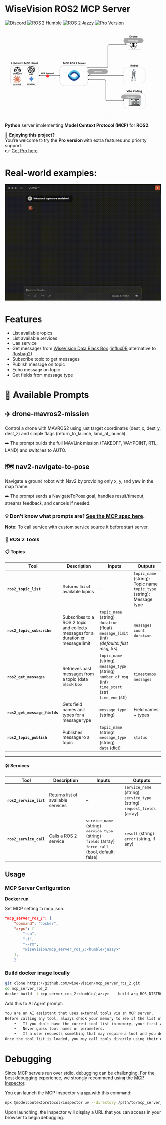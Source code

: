
# WiseVision ROS2 MCP Server

[![Discord](https://img.shields.io/badge/Discord-Join%20Us-5865F2?logo=discord)](https://discord.gg/9aSw6HbUaw)
![ROS 2 Humble](https://img.shields.io/badge/ROS2-Humble-blue)
![ROS 2 Jazzy](https://img.shields.io/badge/ROS2-Jazzy-purple)
[![Pro Version](https://img.shields.io/badge/Pro%20Version-Upgrade-gold)](https://app.easy.tools/ec/wisevision/wisevision-mcp-ros-2-pro)

![Flow graph](docs/assets/flow-graph.gif)

**Python** server implementing **Model Context Protocol (MCP)** for **ROS2**.

🚀 **Enjoying this project?**  
You’re welcome to try the **Pro version** with extra features and priority support.  
👉 [Get Pro here](https://app.easy.tools/ec/wisevision/wisevision-mcp-ros-2-pro)


# Real-world examples:
![Demo](docs/assets/mcp-ros2-server.gif)

# Features
- List available topics 
- List available services 
- Call service
- Get messages from [WiseVision Data Black Box](https://github.com/wise-vision/wisevision_data_black_box) ([influxDB](https://www.influxdata.com) alternative to [Rosbag2](https://github.com/ros2/rosbag2))
- Subscribe topic to get messages
- Publish message on topic
- Echo message on topic
- Get fields from message type

# 🤖 Available Prompts

## ✈️ drone-mavros2-mission

Control a drone with MAVROS2 using just target coordinates (dest_x, dest_y, dest_z) and simple flags (return_to_launch, land_at_launch).

➡️ The prompt builds the full MAVLink mission (TAKEOFF, WAYPOINT, RTL, LAND) and switches to AUTO.

## 🗺️ nav2-navigate-to-pose

Navigate a ground robot with Nav2 by providing only x, y, and yaw in the map frame.

➡️ The prompt sends a NavigateToPose goal, handles result/timeout, streams feedback, and cancels if needed.

### 💡 Don’t know what prompts are? [See the MCP spec here](https://modelcontextprotocol.io/specification/2025-06-18/server/prompts#user-interaction-model).

**Note:** To call service with custom service source it before start server.


### 🔧 ROS 2 Tools

#### 📋 **Topics**
| Tool | Description | Inputs | Outputs |
|------|-------------|--------|---------|
| **`ros2_topic_list`** | Returns list of available topics | – | `topic_name` (string): Topic name <br> `topic_type` (string): Message type |
| **`ros2_topic_subscribe`** | Subscribes to a ROS 2 topic and collects messages for a duration or message limit | `topic_name` (string) <br> `duration` (float) <br> `message_limit` (int) <br> *(defaults: first msg, 5s)* | `messages` <br> `count` <br> `duration` |
| **`ros2_get_messages`** | Retrieves past messages from a topic (data black box) | `topic_name` (string) <br> `message_type` (string) <br> `number_of_msg` (int) <br> `time_start` (str) <br> `time_end` (str) | `timestamps` <br> `messages` |
| **`ros2_get_message_fields`** | Gets field names and types for a message type | `message_type` (string) | Field names + types |
| **`ros2_topic_publish`** | Publishes message to a topic | `topic_name` (string) <br> `message_type` (string) <br> `data` (dict) | `status` |

---

#### 🛠 **Services**
| Tool | Description | Inputs | Outputs |
|------|-------------|--------|---------|
| **`ros2_service_list`** | Returns list of available services | – | `service_name` (string) <br> `service_type` (string) <br> `request_fields` (array) |
| **`ros2_service_call`** | Calls a ROS 2 service | `service_name` (string) <br> `service_type` (string) <br> `fields` (array) <br> `force_call` (bool, default: false) | `result` (string) <br> `error` (string, if any) |


## Usage

### MCP Server Configuration

**Docker run**

Set MCP setting to mcp.json.
```json
"mcp_server_ros_2": {
    "command": "docker",
    "args": [
        "run",
        "-i",
        "--rm",
        "wisevision/mcp_server_ros_2:<humble/jazzy>"
    ],
    }

```

### Build docker image locally
```bash
git clone https://github.com/wise-vision/mcp_server_ros_2.git
cd mcp_server_ros_2
docker build -t mcp_server_ros_2:<humble/jazzy>  --build-arg ROS_DISTRO=<humble/jazzy> .
```


Add  this to AI Agent prompt:
```txt
You are an AI assistant that uses external tools via an MCP server.
Before calling any tool, always check your memory to see if the list of available tools is known.
	•	If you don’t have the current tool list in memory, your first action should be to call the list-tools tool.
	•	Never guess tool names or parameters.
	•	If a user requests something that may require a tool and you don’t have the right tool info, ask them or call list-tools first.
Once the tool list is loaded, you may call tools directly using their documented names and schemas.
```

# Debugging

Since MCP servers run over stdio, debugging can be challenging. For the best debugging
experience, we strongly recommend using the [MCP Inspector](https://github.com/modelcontextprotocol/inspector).

You can launch the MCP Inspector via [ `npm` ](https://docs.npmjs.com/downloading-and-installing-node-js-and-npm) with this command:

```bash
npx @modelcontextprotocol/inspector uv --directory /path/to/mcp_server_ros2 run mcp_ros_2_server
```

Upon launching, the Inspector will display a URL that you can access in your browser to begin debugging.
